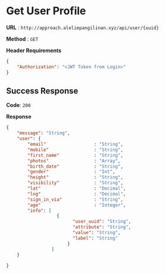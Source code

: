 # Get User Profile

**URL** : `http://approach.aleliepangilinan.xyz/api/user/{uuid}`

**Method** : `GET`

**Header Requirements**
```json
{
    "Authorization": "<JWT Token from Login>"
}
```

## Success Response
**Code**: `200`

**Response**
```json
{
    "message": "String",
    "user": {
        "email"                  : "String",
        "mobile"                 : "String",
        "first_name"             : "String",
        "photos"                 : "Array",
        "birth_date"             : "String",
        "gender"                 : "Int",
        "height"                 : "String",
        "visibility"             : "String",
        "lat"                    : "Decimal",
        "lng"                    : "Decimal",
        "sign_in_via"            : "String",
        "age"                    : "Integer",
        "info": [
                   {
                         "user_uuid": "String",
                         "attribute": "String",
                         "value": "String",
                         "label": "String"
                       }   
                 ]
    }
 
}

```
